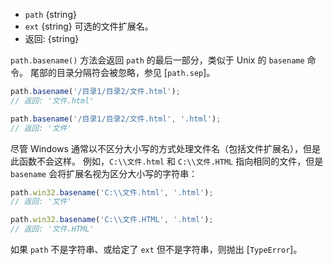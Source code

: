 <!-- YAML
added: v0.1.25
changes:
  - version: v6.0.0
    pr-url: https://github.com/nodejs/node/pull/5348
    description: 传入非字符串作为 `path` 参数会抛出错误。
-->

* `path` {string}
* `ext` {string} 可选的文件扩展名。
* 返回: {string}

`path.basename()` 方法会返回 `path` 的最后一部分，类似于 Unix 的 `basename` 命令。 
尾部的目录分隔符会被忽略，参见 [`path.sep`]。


```js
path.basename('/目录1/目录2/文件.html');
// 返回: '文件.html'

path.basename('/目录1/目录2/文件.html', '.html');
// 返回: '文件'
```

尽管 Windows 通常以不区分大小写的方式处理文件名（包括文件扩展名），但是此函数不会这样。 
例如，`C:\\文件.html` 和 `C:\\文件.HTML` 指向相同的文件，但是 `basename` 会将扩展名视为区分大小写的字符串：

```js
path.win32.basename('C:\\文件.html', '.html');
// 返回: '文件'

path.win32.basename('C:\\文件.HTML', '.html');
// 返回: '文件.HTML'
```

如果 `path` 不是字符串、或给定了 `ext` 但不是字符串，则抛出 [`TypeError`]。

